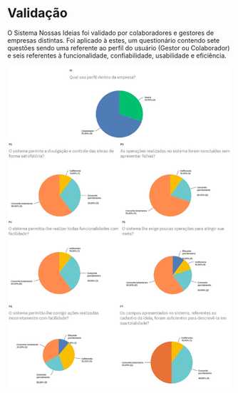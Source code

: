 # Validação

O Sistema Nossas Ideias foi validado por colaboradores e gestores de empresas distintas. Foi aplicado à estes, um questionário contendo sete questões sendo uma referente ao perfil do usuário (Gestor ou Colaborador) e seis referentes à funcionalidade, confiabilidade, usabilidade e eficiência.

![Pesquisa](.gitbook/assets/Pesquisa.png)
